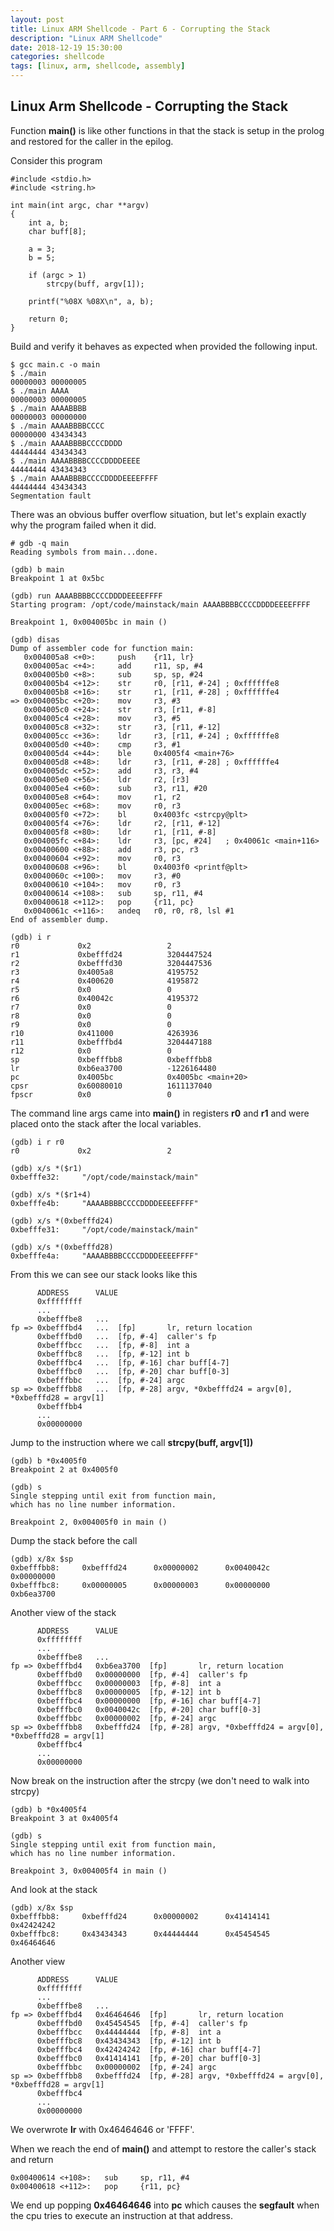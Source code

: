 ```yaml
---
layout: post
title: Linux ARM Shellcode - Part 6 - Corrupting the Stack 
description: "Linux ARM Shellcode"
date: 2018-12-19 15:30:00
categories: shellcode
tags: [linux, arm, shellcode, assembly]
---
```


## Linux Arm Shellcode - Corrupting the Stack

Function **main()** is like other functions in that the stack is setup in the prolog and restored for the caller in the epilog.

Consider this program

    #include <stdio.h>
    #include <string.h>

    int main(int argc, char **argv)
    {
        int a, b;
        char buff[8];

        a = 3;
        b = 5;

        if (argc > 1)
            strcpy(buff, argv[1]);

		printf("%08X %08X\n", a, b);

        return 0;
    }

Build and verify it behaves as expected when provided the following input.

	$ gcc main.c -o main
	$ ./main
	00000003 00000005
	$ ./main AAAA
	00000003 00000005
	$ ./main AAAABBBB
	00000003 00000000
	$ ./main AAAABBBBCCCC
	00000000 43434343
	$ ./main AAAABBBBCCCCDDDD
	44444444 43434343
	$ ./main AAAABBBBCCCCDDDDEEEE
	44444444 43434343
	$ ./main AAAABBBBCCCCDDDDEEEEFFFF
	44444444 43434343
	Segmentation fault

There was an obvious buffer overflow situation, but let's explain exactly why the program failed when it did.

    # gdb -q main
    Reading symbols from main...done.

	(gdb) b main
	Breakpoint 1 at 0x5bc

	(gdb) run AAAABBBBCCCCDDDDEEEEFFFF
	Starting program: /opt/code/mainstack/main AAAABBBBCCCCDDDDEEEEFFFF

	Breakpoint 1, 0x004005bc in main ()

	(gdb) disas
	Dump of assembler code for function main:
	   0x004005a8 <+0>:     push    {r11, lr}
	   0x004005ac <+4>:     add     r11, sp, #4
	   0x004005b0 <+8>:     sub     sp, sp, #24
	   0x004005b4 <+12>:    str     r0, [r11, #-24] ; 0xffffffe8
	   0x004005b8 <+16>:    str     r1, [r11, #-28] ; 0xffffffe4
	=> 0x004005bc <+20>:    mov     r3, #3
	   0x004005c0 <+24>:    str     r3, [r11, #-8]
	   0x004005c4 <+28>:    mov     r3, #5
	   0x004005c8 <+32>:    str     r3, [r11, #-12]
	   0x004005cc <+36>:    ldr     r3, [r11, #-24] ; 0xffffffe8
	   0x004005d0 <+40>:    cmp     r3, #1
	   0x004005d4 <+44>:    ble     0x4005f4 <main+76>
	   0x004005d8 <+48>:    ldr     r3, [r11, #-28] ; 0xffffffe4
	   0x004005dc <+52>:    add     r3, r3, #4
	   0x004005e0 <+56>:    ldr     r2, [r3]
	   0x004005e4 <+60>:    sub     r3, r11, #20
	   0x004005e8 <+64>:    mov     r1, r2
	   0x004005ec <+68>:    mov     r0, r3
	   0x004005f0 <+72>:    bl      0x4003fc <strcpy@plt>
	   0x004005f4 <+76>:    ldr     r2, [r11, #-12]
	   0x004005f8 <+80>:    ldr     r1, [r11, #-8]
	   0x004005fc <+84>:    ldr     r3, [pc, #24]   ; 0x40061c <main+116>
	   0x00400600 <+88>:    add     r3, pc, r3
	   0x00400604 <+92>:    mov     r0, r3
	   0x00400608 <+96>:    bl      0x4003f0 <printf@plt>
	   0x0040060c <+100>:   mov     r3, #0
	   0x00400610 <+104>:   mov     r0, r3
	   0x00400614 <+108>:   sub     sp, r11, #4
	   0x00400618 <+112>:   pop     {r11, pc}
	   0x0040061c <+116>:   andeq   r0, r0, r8, lsl #1
	End of assembler dump.

	(gdb) i r
	r0             0x2                 2
	r1             0xbefffd24          3204447524
	r2             0xbefffd30          3204447536
	r3             0x4005a8            4195752
	r4             0x400620            4195872
	r5             0x0                 0
	r6             0x40042c            4195372
	r7             0x0                 0
	r8             0x0                 0
	r9             0x0                 0
	r10            0x411000            4263936
	r11            0xbefffbd4          3204447188
	r12            0x0                 0
	sp             0xbefffbb8          0xbefffbb8
	lr             0xb6ea3700          -1226164480
	pc             0x4005bc            0x4005bc <main+20>
	cpsr           0x60080010          1611137040
	fpscr          0x0                 0


The command line args came into **main()** in registers **r0** and **r1** and were placed onto the stack after the local variables.
		  
    (gdb) i r r0
	r0             0x2                 2

	(gdb) x/s *($r1)
	0xbefffe32:     "/opt/code/mainstack/main"

	(gdb) x/s *($r1+4)
	0xbefffe4b:     "AAAABBBBCCCCDDDDEEEEFFFF"

	(gdb) x/s *(0xbefffd24)
	0xbefffe31:     "/opt/code/mainstack/main"

	(gdb) x/s *(0xbefffd28)
	0xbefffe4a:     "AAAABBBBCCCCDDDDEEEEFFFF"

From this we can see our stack looks like this

          ADDRESS      VALUE
          0xffffffff
          ...
          0xbefffbe8   ...
    fp => 0xbefffbd4   ...  [fp]       lr, return location
          0xbefffbd0   ...  [fp, #-4]  caller's fp
          0xbefffbcc   ...  [fp, #-8]  int a
          0xbefffbc8   ...  [fp, #-12] int b
          0xbefffbc4   ...  [fp, #-16] char buff[4-7]
          0xbefffbc0   ...  [fp, #-20] char buff[0-3]
          0xbefffbbc   ...  [fp, #-24] argc
    sp => 0xbefffbb8   ...  [fp, #-28] argv, *0xbefffd24 = argv[0], *0xbefffd28 = argv[1]
          0xbefffbb4
          ...   
          0x00000000

Jump to the instruction where we call **strcpy(buff, argv[1])**

	(gdb) b *0x4005f0
	Breakpoint 2 at 0x4005f0

	(gdb) s
	Single stepping until exit from function main,
	which has no line number information.

	Breakpoint 2, 0x004005f0 in main ()

Dump the stack before the call

	(gdb) x/8x $sp
	0xbefffbb8:     0xbefffd24      0x00000002      0x0040042c      0x00000000
	0xbefffbc8:     0x00000005      0x00000003      0x00000000      0xb6ea3700

Another view of the stack
	
          ADDRESS      VALUE
          0xffffffff
          ...
          0xbefffbe8   ...
    fp => 0xbefffbd4   0xb6ea3700  [fp]       lr, return location
          0xbefffbd0   0x00000000  [fp, #-4]  caller's fp
          0xbefffbcc   0x00000003  [fp, #-8]  int a
          0xbefffbc8   0x00000005  [fp, #-12] int b
          0xbefffbc4   0x00000000  [fp, #-16] char buff[4-7]
          0xbefffbc0   0x0040042c  [fp, #-20] char buff[0-3]
          0xbefffbbc   0x00000002  [fp, #-24] argc
    sp => 0xbefffbb8   0xbefffd24  [fp, #-28] argv, *0xbefffd24 = argv[0], *0xbefffd28 = argv[1]
          0xbefffbc4
          ...   
          0x00000000	  

Now break on the instruction after the strcpy (we don't need to walk into strcpy)

	(gdb) b *0x4005f4
	Breakpoint 3 at 0x4005f4

	(gdb) s
	Single stepping until exit from function main,
	which has no line number information.

	Breakpoint 3, 0x004005f4 in main ()

And look at the stack

	(gdb) x/8x $sp
	0xbefffbb8:     0xbefffd24      0x00000002      0x41414141      0x42424242
	0xbefffbc8:     0x43434343      0x44444444      0x45454545      0x46464646
	
Another view

          ADDRESS      VALUE
          0xffffffff
          ...
          0xbefffbe8   ...
    fp => 0xbefffbd4   0x46464646  [fp]       lr, return location
          0xbefffbd0   0x45454545  [fp, #-4]  caller's fp
          0xbefffbcc   0x44444444  [fp, #-8]  int a
          0xbefffbc8   0x43434343  [fp, #-12] int b
          0xbefffbc4   0x42424242  [fp, #-16] char buff[4-7]
          0xbefffbc0   0x41414141  [fp, #-20] char buff[0-3]
          0xbefffbbc   0x00000002  [fp, #-24] argc
    sp => 0xbefffbb8   0xbefffd24  [fp, #-28] argv, *0xbefffd24 = argv[0], *0xbefffd28 = argv[1]
          0xbefffbc4
          ...   
          0x00000000	  

We overwrote **lr** with 0x46464646 or 'FFFF'.
		  
When we reach the end of **main()** and attempt to restore the caller's stack and return

	0x00400614 <+108>:   sub     sp, r11, #4
	0x00400618 <+112>:   pop     {r11, pc}

We end up popping **0x46464646** into **pc** which causes the **segfault** when the cpu tries to execute an instruction at that address.

 

		  